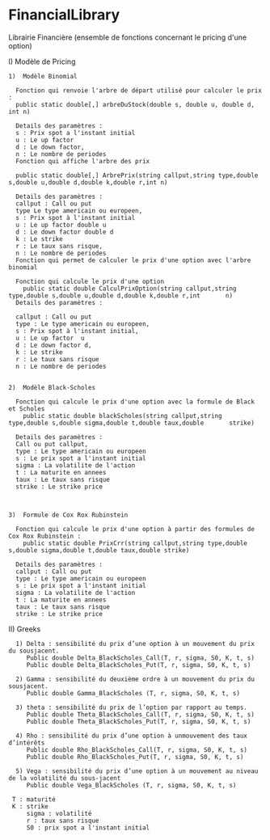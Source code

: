 FinancialLibrary
================

Librairie Financière (ensemble de fonctions concernant le pricing d'une option)


I)	Modèle de Pricing
   
    1)	Modèle Binomial
      
      Fonction qui renvoie l'arbre de départ utilisé pour calculer le prix : 
      public static double[,] arbreDuStock(double s, double u, double d, int n)
     
      Details des paramètres : 
      s : Prix spot a l'instant initial 
      u : Le up factor
      d : Le down factor,
      n : Le nombre de periodes 
      Fonction qui affiche l'arbre des prix
      
      public static double[,] ArbrePrix(string callput,string type,double s,double u,double d,double k,double r,int n)
      
      Details des paramètres : 
      callput : Call ou put
      type Le type americain ou europeen,
      s : Prix spot à l'instant initial
      u : Le up factor double u
      d : Le down factor double d
      k : Le strike
      r : Le taux sans risque,
      n : Le nombre de periodes 
      Fonction qui permet de calculer le prix d'une option avec l'arbre binomial

      Fonction qui calcule le prix d'une option
        public static double CalculPrixOption(string callput,string type,double s,double u,double d,double k,double r,int       n)
      Details des paramètres : 

      callput : Call ou put
      type : Le type americain ou europeen,
      s : Prix spot à l'instant initial,
      u : Le up factor  u
      d : Le down factor d,
      k : Le strike 
      r : Le taux sans risque 
      n : Le nombre de periodes 

    
    2)	Modèle Black-Scholes
      
      Fonction qui calcule le prix d'une option avec la formule de Black et Scholes
        public static double blackScholes(string callput,string type,double s,double sigma,double t,double taux,double       strike)
      
      Details des paramètres : 
      Call ou put callput,
      type : Le type americain ou europeen 
      s : Le prix spot a l'instant initial
      sigma : La volatilite de l'action 
      t : La maturite en annees
      taux : Le taux sans risque
      strike : Le strike price 
    
    
    
    3)	Formule de Cox Rox Rubinstein
      
      Fonction qui calcule le prix d'une option à partir des formules de Cox Rox Rubinstein : 
        public static double PrixCrr(string callput,string type,double s,double sigma,double t,double taux,double strike)
      
      Details des paramètres : 
      callput : Call ou put
      type : Le type americain ou europeen 
      s : Le prix spot a l'instant initial
      sigma : La volatilite de l'action 
      t : La maturite en annees
      taux : Le taux sans risque
      strike : Le strike price
  
  
  
  II)	Greeks
     
      1) Delta : sensibilité du prix d’une option à un mouvement du prix du sousjacent.
      	 Public double Delta_BlackScholes_Call(T, r, sigma, S0, K, t, s)
      	 Public double Delta_BlackScholes_Put(T, r, sigma, S0, K, t, s)
      
      2) Gamma : sensibilité du deuxième ordre à un mouvement du prix du sousjacent.
         Public double Gamma_BlackScholes (T, r, sigma, S0, K, t, s)
      
      3) theta : sensibilité du prix de l’option par rapport au temps.
      	 Public double Theta_BlackScholes_Call(T, r, sigma, S0, K, t, s)
      	 Public double Theta_BlackScholes_Put(T, r, sigma, S0, K, t, s)
      
      4) Rho : sensibilité du prix d’une option à unmouvement des taux d’intérêts
      	 Public double Rho_BlackScholes_Call(T, r, sigma, S0, K, t, s)
      	 Public double Rho_BlackScholes_Put(T, r, sigma, S0, K, t, s)
      
      5) Vega : sensibilité du prix d’une option à un mouvement au niveau de la volatilité du sous-jacent
      	 Public double Vega_BlackScholes (T, r, sigma, S0, K, t, s)

	 T : maturité
	 K : strike
         sigma : volatilité
         r : taux sans risque
      	 S0 : prix spot a l'instant initial

